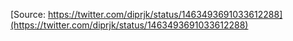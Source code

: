 [Source: https://twitter.com/diprjk/status/1463493691033612288](https://twitter.com/diprjk/status/1463493691033612288)